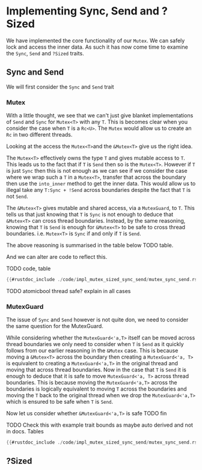 # Implementing Sync, Send and ?Sized

We have implemented the core functionality of our ```Mutex```. We can safely lock and access the inner data. As such it has now come time to examine the ```Sync```, ```Send``` and ```?Sized``` traits.

## Sync and Send

We will first consider the ```Sync``` and ```Send``` trait
### Mutex
With a little thought, we see that we can't just give blanket implementations of ```Send``` and ```Sync``` for ```Mutex<T>``` with any ```T```. This is becomes clear when you consider the case when ```T``` is a ```Rc<U>```. The ```Mutex``` would allow us to create an ```Rc``` in two different threads.

Looking at the access the ```Mutex<T>```and the ```&Mutex<T>``` give us the right idea.

The ```Mutex<T>``` effectively owns the type ```T``` and gives mutable access to ```T```. This leads us to the fact that if ```T``` is ```Send``` then so is the ```Mutex<T>```.
However if ```T``` is just ```Sync``` then this is not enough as we can see if we consider the case where we wrap such a ```T``` in a ```Mutex<T>```, transfer that across the boundary then use the ```into_inner``` method to get the inner data. This would allow us to illegal take any `T:Sync + !Send` across boundaries despite the fact that `T` is not `Send`.

The ```&Mutex<T>``` gives mutable and shared access, via a ```MutexGuard```, to ```T```. This tells us that just knowing that ```T``` is ```Sync``` is not enough to deduce that ```&Mutex<T>``` can cross thread boundaries. Instead, by the same reasoning, knowing that ```T``` is ```Send``` is enough for ```&Mutex<T>``` to be safe to cross thread boundaries. i.e. ```Mutex<T>``` is ```Sync``` if and only if ```T``` is ```Send```.

The above reasoning is summarised in the table below TODO table.

And we can alter are code to reflect this.

TODO code, table
```rust
{{#rustdoc_include ./code/impl_mutex_sized_sync_send/mutex_sync_send.rs:mutex_send_sync}}
```

TODO atomicbool thread safe? explain in all cases
### MutexGuard
The issue of `Sync` and `Send` however is not quite don, we need to consider the same question for the MutexGuard.

While considering whether the ```MutexGuard<'a,T>``` itself can be moved across thread boundaries we only need to consider when `T` is `Send` as it quickly follows from our earlier reasoning in the ```&Mutex``` case.
This is because moving a ```&Mutex<T>``` across the boundary then creating a ```MutexGuard<'a, T>``` is equivalent to creating a ```MutexGuard<'a,T>``` in the original thread and moving that across thread boundaries.
Now in the case that `T` is `Send` it is enough to deduce that it is safe to move ```MutexGuard<'a, T>``` across thread boundaries. This is because moving the ```MutexGuard<'a,T>``` across the boundaries is logically equivalent to moving `T` across the boundaries and moving the `T` back to the original thread when we drop the ```MutexGuard<'a,T>``` which is ensured to be safe when `T` is `Send`.

Now let us consider whether ```&MutexGuard<'a,T>``` is safe TODO fin

TODO Check this with example trait bounds as maybe auto derived and not in docs. Tables

```rust
{{#rustdoc_include ./code/impl_mutex_sized_sync_send/mutex_sync_send.rs:mutex_guard_send_sync}}
```


## ?Sized













